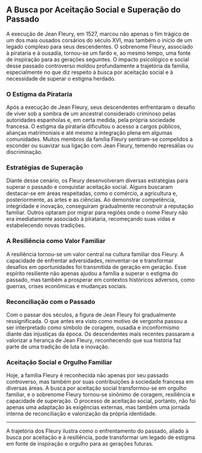 ## A Busca por Aceitação Social e Superação do Passado

A execução de Jean Fleury, em 1527, marcou não apenas o fim trágico de um dos mais ousados corsários do século XVI, mas também o início de um legado complexo para seus descendentes. O sobrenome Fleury, associado à pirataria e à ousadia, tornou-se um fardo e, ao mesmo tempo, uma fonte de inspiração para as gerações seguintes. O impacto psicológico e social desse passado controverso moldou profundamente a trajetória da família, especialmente no que diz respeito à busca por aceitação social e à necessidade de superar o estigma herdado.

### O Estigma da Pirataria

Após a execução de Jean Fleury, seus descendentes enfrentaram o desafio de viver sob a sombra de um ancestral considerado criminoso pelas autoridades espanholas e, em certa medida, pela própria sociedade francesa. O estigma da pirataria dificultou o acesso a cargos públicos, alianças matrimoniais e até mesmo a integração plena em algumas comunidades. Muitos membros da família Fleury sentiram-se compelidos a esconder ou suavizar sua ligação com Jean Fleury, temendo represálias ou discriminação.

### Estratégias de Superação

Diante desse cenário, os Fleury desenvolveram diversas estratégias para superar o passado e conquistar aceitação social. Alguns buscaram destacar-se em áreas respeitadas, como o comércio, a agricultura e, posteriormente, as artes e as ciências. Ao demonstrar competência, integridade e inovação, conseguiram gradualmente reconstruir a reputação familiar. Outros optaram por migrar para regiões onde o nome Fleury não era imediatamente associado à pirataria, recomeçando suas vidas e estabelecendo novas tradições.

### A Resiliência como Valor Familiar

A resiliência tornou-se um valor central na cultura familiar dos Fleury. A capacidade de enfrentar adversidades, reinventar-se e transformar desafios em oportunidades foi transmitida de geração em geração. Esse espírito resiliente não apenas ajudou a família a superar o estigma do passado, mas também a prosperar em contextos históricos adversos, como guerras, crises econômicas e mudanças sociais.

### Reconciliação com o Passado

Com o passar dos séculos, a figura de Jean Fleury foi gradualmente ressignificada. O que antes era visto como motivo de vergonha passou a ser interpretado como símbolo de coragem, ousadia e inconformismo diante das injustiças da época. Os descendentes mais recentes passaram a valorizar a herança de Jean Fleury, reconhecendo que sua história faz parte de uma tradição de luta e inovação.

### Aceitação Social e Orgulho Familiar

Hoje, a família Fleury é reconhecida não apenas por seu passado controverso, mas também por suas contribuições à sociedade francesa em diversas áreas. A busca por aceitação social transformou-se em orgulho familiar, e o sobrenome Fleury tornou-se sinônimo de coragem, resiliência e capacidade de superação. O processo de aceitação social, portanto, não foi apenas uma adaptação às exigências externas, mas também uma jornada interna de reconciliação e valorização da própria identidade.

---

A trajetória dos Fleury ilustra como o enfrentamento do passado, aliado à busca por aceitação e à resiliência, pode transformar um legado de estigma em fonte de inspiração e orgulho para as gerações futuras.